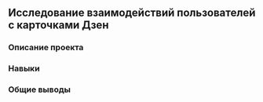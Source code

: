 ## 	Исследование взаимодействий пользователей с карточками Дзен



### Описание проекта



### Навыки


### Общие выводы
